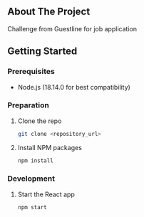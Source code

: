 <!-- PROJECT LOGO -->


<!-- ABOUT THE PROJECT -->

## About The Project

Challenge from Guestline for job application

<!-- GETTING STARTED -->

## Getting Started

### Prerequisites

- Node.js (18.14.0 for best compatibility)

### Preparation

1. Clone the repo

   ```sh
   git clone <repository_url>
   ```
   
2. Install NPM packages

   ```sh
   npm install
   ```

### Development

1. Start the React app

   ```sh
   npm start
   ```
